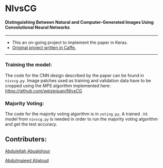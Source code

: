 # NIvsCG
#### Distinguishing Between Natural and Computer-Generated Images Using Convolutional Neural Networks

----------------------------------------

- This an on-going project to implement the paper in Keras.
- [Original project written in Caffe.](https://github.com/weizequan/NIvsCG)

----------------------------------------

### Training the model:
The code for the CNN design described by the paper can be found in `nivscg.py`. Image patches used as training and validation data have to be cropped using the MPS algorithm implemented here: https://github.com/weizequan/NIvsCG

### Majority Voting:
The code for the majority voting algorithm is in `voting.py`. A trained `.h5` model from `nivscg.py` is needed in order to run the majority voting algorithm and get the test accuracy.

## Contributers:
[Abdulellah Abualshour](https://github.com/deruhat)

[Abdulmajeed Aljaloud](https://github.com/Rinzu)

